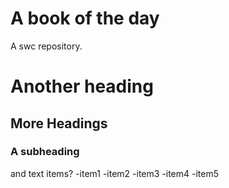 # A book of the day
A swc repository.
# Another heading

## More Headings
### A subheading
and text
items?
-item1
-item2
-item3
-item4
-item5

